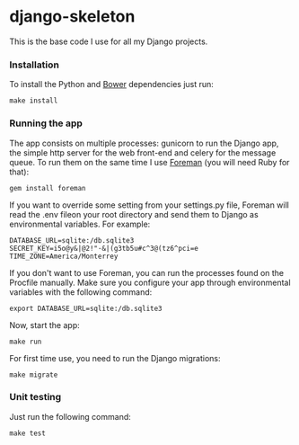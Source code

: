 # django-skeleton
This is the base code I use for all my Django projects.

### Installation
To install the Python and [Bower](http://bower.io/) dependencies just run:

    make install

### Running the app
The app consists on multiple processes: gunicorn to run the Django app, the simple http server for the web front-end and celery for the message queue. To run them on the same time I use [Foreman](https://github.com/ddollar/foreman) (you will need Ruby for that):

    gem install foreman

If you want to override some setting from your settings.py file, Foreman will read the .env fileon your root directory and send them to Django as environmental variables. For example:

    DATABASE_URL=sqlite:/db.sqlite3
	SECRET_KEY=i5o@y&|@2!"·&|(g3tb5u#c^3@(tz6^pci=e
	TIME_ZONE=America/Monterrey

If you don't want to use Foreman, you can run the processes found on the Procfile manually. Make sure you configure your app through environmental variables with the following command:

    export DATABASE_URL=sqlite:/db.sqlite3

Now, start the app:

    make run

For first time use, you need to run the Django migrations:

    make migrate

### Unit testing
Just run the following command:

    make test

